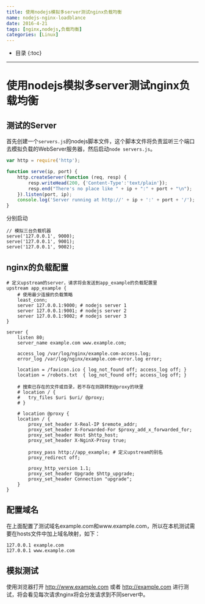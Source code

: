 ```yaml
---
title: 使用nodejs模拟多server测试nginx负载均衡
name: nodejs-nginx-loadblance
date: 2016-4-21
tags: [nginx,nodejs,负载均衡]
categories: [Linux]
---
```


* 目录
{:toc}

---

# 使用nodejs模拟多server测试nginx负载均衡

## 测试的Server

首先创建一个`servers.js`的nodejs脚本文件，这个脚本文件将负责监听三个端口去模拟负载的WebServer服务器，然后启动`node servers.js`。

```js
var http = require('http');

function serve(ip, port) {
    http.createServer(function (req, resp) {
        resp.writeHead(200, {'Content-Type':'text/plain'});
        resp.end("There's no place like " + ip + ":" + port + "\n");
    }).listen(port, ip);
    console.log('Server running at http://' + ip + ':' + port + '/');
}
```

分别启动

```shell
// 模拟三台负载机器
serve('127.0.0.1', 9000);
serve('127.0.0.1', 9001);
serve('127.0.0.1', 9002);
```

## nginx的负载配置

```
# 定义upstream的server，请求将会发送到app_example的负载配置里
upstream app_example {
    # 使用最少连接的负载策略
    least_conn;
    server 127.0.0.1:9000; # nodejs server 1
    server 127.0.0.1:9001; # nodejs server 2
    server 127.0.0.1:9002; # nodejs server 3
}

server {
    listen 80;
    server_name example.com www.example.com;

    access_log /var/log/nginx/example.com-access.log;
    error_log /var/log/nginx/example.com-error.log error;

    location = /favicon.ico { log_not_found off; access_log off; }
    location = /robots.txt  { log_not_found off; access_log off; }

    # 搜索已存在的文件或目录，若不存在则跳转到@proxy的块里
    # location / {
    #   try_files $uri $uri/ @proxy;
    # }

    # location @proxy {
    location / {
        proxy_set_header X-Real-IP $remote_addr;
        proxy_set_header X-Forwarded-For $proxy_add_x_forwarded_for;
        proxy_set_header Host $http_host;
        proxy_set_header X-NginX-Proxy true;

        proxy_pass http://app_example; # 定义upstream的别名
        proxy_redirect off;

        proxy_http_version 1.1;
        proxy_set_header Upgrade $http_upgrade;
        proxy_set_header Connection "upgrade";
    }
}
```

## 配置域名

在上面配置了测试域名example.com和www.example.com，所以在本机测试需要在hosts文件中加上域名映射，如下：

```
127.0.0.1 example.com
127.0.0.1 www.example.com
```

## 模拟测试

使用浏览器打开 http://www.example.com 或者 http://example.com 进行测试，将会看见每次请求nginx将会分发请求到不同server中。